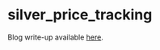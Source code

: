 # silver_price_tracking

Blog write-up available [here](https://kspicer80.github.io/posts/2024-08-30-tracking-silver-prices/).

